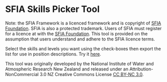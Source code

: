 SFIA Skills Picker Tool
============

Note: the SFIA Framework is a licenced framework and is copyright of [SFIA Foundation](https://www.sfia-online.org "SFIA Foundation"). SFIA is also a protected trademark. Users of SFIA must register for a licence at with the [SFIA Foundation](https://sfia-online.org/en/about-sfia/licensing-sfia/using-and-licensing-sfia). This tool is provided on the assumption that users understand and adhere to the SFIA licence terms.

Select the skills and levels you want using the check-boxes then export the list for use in position descriptions. Try it [here](https://digitalskillsagency.github.io/sfia9-skill-picker).

This tool was originally developed by the National Institute of Water and Atmospheric Research New Zealand and released under an Attribution-NonCommercial 3.0  NZ Creative Commons License [CC BY-NC 3.0](https://creativecommons.org/licenses/by-nc/3.0/nz/deed.en "CC BY-NC 3.0").


